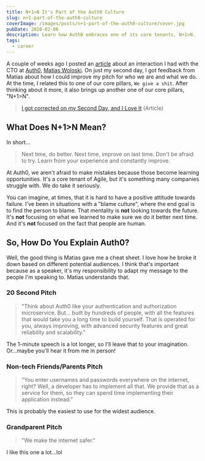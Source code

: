 ```yaml
---
title: N+1>N It's Part of the Auth0 Culture
slug: n+1-part-of-the-auth0-culture
coverImage: /images/posts/n+1-part-of-the-auth0-culture/cover.jpg
pubDate: 2020-02-06
description: Learn how Auth0 embraces one of its core tenants, N+1>N.
tags:
  - career
---
```


A couple of weeks ago I posted an [article](https://www.jamesqquick.com/blog/i-got-corrected-on-my-second-day) about an interaction I had with the CTO at [Auth0](http://auth0.com/), [Matias Woloski](https://twitter.com/woloski). On just my second day, I got feedback from Matias about how I could improve my pitch for who we are and what we do. At the time, I related this to one of our core pillars, `We give a shit`. After thinking about it more, it also brings up another one of our core pillars, "N+1>N".

> [I got corrected on my Second Day, and I Love It](https://www.jamesqquick.com/blog/i-got-corrected-on-my-second-day) (Article)

## What Does N+1>N Mean?

In short...

> Next time, do better. Next time, improve on last time. Don't be afraid to try. Learn from your experience and constantly improve.

At Auth0, we aren't afraid to make mistakes because those become learning opportunities. It's a core tenant of Agile, but it's something many companies struggle with. We do take it seriously.

You can imagine, at times, that it is hard to have a positive attitude towards failure. I've been in situations with a "blame culture", where the end goal is to find the person to blame. That mentality is **not** looking towards the future. It's **not** focusing on what we learned to make sure we do it better next time. And it's **not** focused on the fact that people are human.

## So, How Do You Explain Auth0?

Well, the good thing is Matias gave me a cheat sheet. I love how he broke it down based on different potential audiences. I think that's important because as a speaker, it's my responsibility to adapt my message to the people I'm speaking to. Matias understands that.

### 20 Second Pitch

> "Think about Auth0 like your authentication and authorization microservice. But… built by hundreds of people, with all the features that would take you a long time to build yourself. That is operated for you, always improving, with advanced security features and great reliability and scalability."

The 1-minute speech is a lot longer, so I'll leave that to your imagination. Or...maybe you'll hear it from me in person!

### Non-tech Friends/Parents Pitch

> "You enter usernames and passwords everywhere on the internet, right? Well, a developer has to implement all that. We provide that as a service for them, so they can spend time implementing their application instead."

This is probably the easiest to use for the widest audience.

### Grandparent Pitch

> "We make the internet safer."

I like this one a lot...lol
